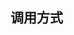 ## 调用方式
> <script type="text/javascript" src="https://wmcs520.github.io/bfjsk/yinghua/yinghua.js"></script>
